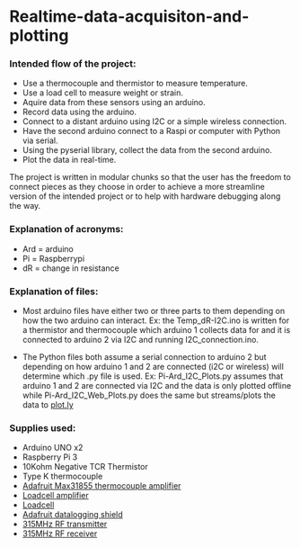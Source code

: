 # Realtime-data-acquisiton-and-plotting

### Intended flow of the project:
  - Use a thermocouple and thermistor to measure temperature.
  - Use a load cell to measure weight or strain.
  - Aquire data from these sensors using an arduino.
  - Record data using the arduino.
  - Connect to a distant arduino using I2C or a simple wireless connection.
  - Have the second arduino connect to a Raspi or computer with Python via serial.
  - Using the pyserial library, collect the data from the second arduino.
  - Plot the data in real-time.



The project is written in modular chunks so that the user has the freedom to connect pieces as they choose in order
to achieve a more streamline version of the intended project or to help with hardware debugging along the way.


### Explanation of acronyms:
  - Ard = arduino
  - Pi = Raspberrypi
  - dR = change in resistance

### Explanation of files:
- Most arduino files have either two or three parts to them depending on how the two arduino can interact. Ex: the Temp_dR-I2C.ino
  is written for a thermistor and thermocouple which arduino 1 collects data for and it is connected to arduino 2 via I2C
  and running I2C_connection.ino.

- The Python files both assume a serial connection to arduino 2 but depending on how arduino 1 and 2 are connected (i2C or wireless)
  will determine which .py file is used. Ex: Pi-Ard_I2C_Plots.py assumes that arduino 1 and 2 are connected via I2C and the data is
  only plotted offline while Pi-Ard_I2C_Web_Plots.py does the same but streams/plots the data to [plot.ly](https://plot.ly/)
  
### Supplies used:
- Arduino UNO x2
- Raspberry Pi 3
- 10Kohm Negative TCR Thermistor
- Type K thermocouple
- [Adafruit Max31855 thermocouple amplifier](https://www.adafruit.com/product/269)
- [Loadcell amplifier](https://www.sparkfun.com/products/13879)
- [Loadcell](https://www.sparkfun.com/products/13329)
- [Adafruit datalogging shield](https://www.adafruit.com/product/1141)
- [315MHz RF transmitter](https://www.sparkfun.com/products/10535)
- [315MHz RF receiver](https://www.sparkfun.com/products/10533)
